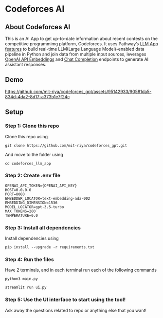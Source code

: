 # Codeforces AI

## About Codeforces AI
This is an AI App to get up-to-date information about recent contests on the competitive programmimg platform, Codeforces. It uses Pathway’s [LLM App features](https://github.com/pathwaycom/llm-app) to build real-time LLM(Large Language Model)-enabled data pipeline in Python and join data from multiple input sources, leverages [OpenAI API Embeddings](https://platform.openai.com/docs/api-reference/embeddings) and [Chat Completion](https://platform.openai.com/docs/api-reference/completions) endpoints to generate AI assistant responses.
## Demo

https://github.com/mit-riya/codeforces_gpt/assets/95142933/90581da5-834d-4da2-8d17-a373b1e7f24c

## Setup

### Step 1: Clone this repo
Clone this repo using

    git clone https://github.com/mit-riya/codeforces_gpt.git

And move to the folder using

    cd codeforces_llm_app

### Step 2: Create .env file

    OPENAI_API_TOKEN={OPENAI_API_KEY}
    HOST=0.0.0.0
    PORT=8080
    EMBEDDER_LOCATOR=text-embedding-ada-002
    EMBEDDING_DIMENSION=1536
    MODEL_LOCATOR=gpt-3.5-turbo
    MAX_TOKENS=200
    TEMPERATURE=0.0

### Step 3: Install all dependencies

Install dependencies using

    pip install --upgrade -r requirements.txt

### Step 4: Run the files

Have 2 terminals, and in each terminal run each of the following commands

    python3 main.py

    streamlit run ui.py
### Step 5: Use the UI interface to start using the tool!

Ask away the questions related to repo or anything else that you want!
